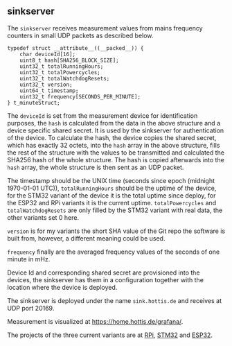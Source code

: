 ## sinkserver

The `sinkserver` receives measurement values from mains frequency counters in small UDP packets as described below.

    typedef struct __attribute__((__packed__)) {
        char deviceId[16];
        uint8_t hash[SHA256_BLOCK_SIZE];
        uint32_t totalRunningHours;
        uint32_t totalPowercycles;
        uint32_t totalWatchdogResets;
        uint32_t version;
        uint64_t timestamp;
        uint32_t frequency[SECONDS_PER_MINUTE];
    } t_minuteStruct;

The `deviceId` is set from the measurement device for identification purposes, the `hash` is calculated from the data in the above structure and a device specific shared secret. It is used by the sinkserver for authentication of the device. To calculate the hash, the device copies the shared secret, which has exactly 32 octets, into the `hash` array in the above structure, fills the rest of the structure with the values to be transmitted and calculated the SHA256 hash of the whole structure. The hash is copied afterwards into the `hash` array, the whole structure is then sent as an UDP packet.

The timestamp should be the UNIX time (seconds since epoch (midnight 1970-01-01 UTC)), `totalRunningHours` should be the uptime of the device, for the STM32 variant of the device it is the total uptime since deploy, for the ESP32 and RPi variants it is the current uptime. `totalPowercycles` and `totalWatchdogResets` are only filled by the STM32 variant with real data, the other variants set 0 here.

`version` is for my variants the short SHA value of the Git repo the software is built from, however, a different meaning could be used.

`frequency` finally are the averaged frequency values of the seconds of one minute in mHz.

Device Id and corresponding shared secret are provisioned into the devices, the sinkserver has them in a configuration together with the location where the device is deployed.

The sinkserver is deployed under the name `sink.hottis.de` and receives at UDP port 20169.

Measurement is visualized at https://home.hottis.de/grafana/. 

The projects of the three current variants are at [RPi](https://home.hottis.de/gitlab/wolutator/mains-frequency-counter-rpi), [STM32](https://home.hottis.de/gitlab/wolutator/mains-frequency-counter-stm32) and [ESP32](https://home.hottis.de/gitlab/wolutator/mains-frequency-counter-esp32).


